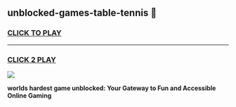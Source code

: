 
## unblocked-games-table-tennis 👋
<h3>
<a href="https://premium.freeplayer.one?title=unblocked-games-table-tennis&ref=14F">CLICK TO PLAY</a></h3>
<hr>

<h3>
<a href="https://premium.freeplayer.one?title=unblocked-games-table-tennis&ref=14F">CLICK 2 PLAY</a>
  
</h3>

<a href="https://premium.freeplayer.one?title=unblocked-games-table-tennis&ref=12F/"><img src="https://clearcache.store/games.png"></a>


**worlds hardest game unblocked: Your Gateway to Fun and Accessible Online Gaming**
